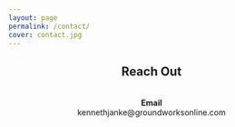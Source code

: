 ```yaml
---
layout: page
permalink: /contact/
cover: contact.jpg
---
```


<center><h2>Reach Out</h2></center>
<br />
<center>
	<strong>Email</strong>
	<p style="margin-top: 0;">kennethjanke@groundworksonline.com</p>
</center>